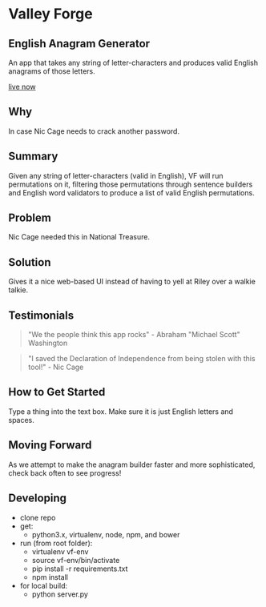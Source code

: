 # Valley Forge #

<!-- 
> This material was originally posted [here](http://www.quora.com/What-is-Amazons-approach-to-product-development-and-product-management). It is reproduced here for posterities sake.

There is an approach called "working backwards" that is widely used at Amazon. They work backwards from the customer, rather than starting with an idea for a product and trying to bolt customers onto it. While working backwards can be applied to any specific product decision, using this approach is especially important when developing new products or features.

For new initiatives a product manager typically starts by writing an internal press release announcing the finished product. The target audience for the press release is the new/updated product's customers, which can be retail customers or internal users of a tool or technology. Internal press releases are centered around the customer problem, how current solutions (internal or external) fail, and how the new product will blow away existing solutions.

If the benefits listed don't sound very interesting or exciting to customers, then perhaps they're not (and shouldn't be built). Instead, the product manager should keep iterating on the press release until they've come up with benefits that actually sound like benefits. Iterating on a press release is a lot less expensive than iterating on the product itself (and quicker!).

If the press release is more than a page and a half, it is probably too long. Keep it simple. 3-4 sentences for most paragraphs. Cut out the fat. Don't make it into a spec. You can accompany the press release with a FAQ that answers all of the other business or execution questions so the press release can stay focused on what the customer gets. My rule of thumb is that if the press release is hard to write, then the product is probably going to suck. Keep working at it until the outline for each paragraph flows. 

Oh, and I also like to write press-releases in what I call "Oprah-speak" for mainstream consumer products. Imagine you're sitting on Oprah's couch and have just explained the product to her, and then you listen as she explains it to her audience. That's "Oprah-speak", not "Geek-speak".

Once the project moves into development, the press release can be used as a touchstone; a guiding light. The product team can ask themselves, "Are we building what is in the press release?" If they find they're spending time building things that aren't in the press release (overbuilding), they need to ask themselves why. This keeps product development focused on achieving the customer benefits and not building extraneous stuff that takes longer to build, takes resources to maintain, and doesn't provide real customer benefit (at least not enough to warrant inclusion in the press release).
 -->
 
## English Anagram Generator ##
  An app that takes any string of letter-characters and produces valid English anagrams of those letters.
  
  [live now](http://valleyforge.heroku.com)

## Why ##
  In case Nic Cage needs to crack another password.

## Summary ##
  Given any string of letter-characters (valid in English), VF will run permutations on it, filtering those permutations through sentence builders and English word validators to produce a list of valid English permutations.

## Problem ##
  Nic Cage needed this in National Treasure.

## Solution ##
  Gives it a nice web-based UI instead of having to yell at Riley over a walkie talkie.

## Testimonials ##
  > "We the people think this app rocks" - Abraham "Michael Scott" Washington
  
  > "I saved the Declaration of Independence from being stolen with this tool!" - Nic Cage
  
## How to Get Started ##
  Type a thing into the text box. Make sure it is just English letters and spaces.

## Moving Forward ##
  As we attempt to make the anagram builder faster and more sophisticated, check back often to see progress!
  
## Developing ##
  - clone repo
  - get:
    - python3.x, virtualenv, node, npm, and bower
  - run (from root folder):
    - virtualenv vf-env
    - source vf-env/bin/activate
    - pip install -r requirements.txt
    - npm install
  - for local build:
    - python server.py